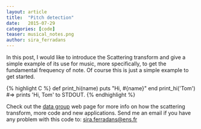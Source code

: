 ```yaml
---
layout: article
title:  "Pitch detection"
date:   2015-07-29
categories: [code]
teaser: musical_notes.png
author: sira_ferradans
---
```


In this post, I would like to introduce the Scattering transform and give a simple example of its use for music, more specifically, to get the fundamental frequency of note. Of course this is just a simple example to get started.


{% highlight C %}
def print_hi(name)
  puts "Hi, #{name}"
end
print_hi('Tom')
#=> prints 'Hi, Tom' to STDOUT.
{% endhighlight %}

Check out the [data group][datagroup] web page for more info on how the scattering transform, more code and new applications. Send me an email if you have any problem with this code to: sira.ferradans@ens.fr

[datagroup]:      http://jekyllrb.com


